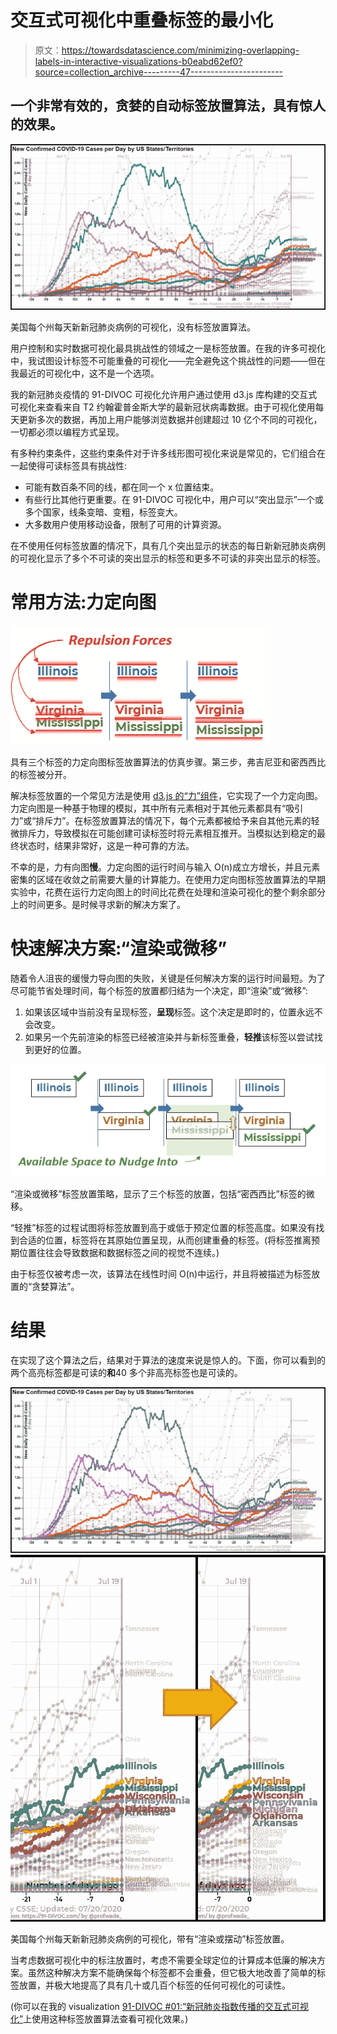 # 交互式可视化中重叠标签的最小化

> 原文：<https://towardsdatascience.com/minimizing-overlapping-labels-in-interactive-visualizations-b0eabd62ef0?source=collection_archive---------47----------------------->

## 一个非常有效的，贪婪的自动标签放置算法，具有惊人的效果。

![](img/cb2390a90866eff22b085fec707bf8df.png)

美国每个州每天新新冠肺炎病例的可视化，没有标签放置算法。

用户控制和实时数据可视化最具挑战性的领域之一是标签放置。在我的许多可视化中，我试图设计标签不可能重叠的可视化——完全避免这个挑战性的问题——但在我最近的可视化中，这不是一个选项。

我的新冠肺炎疫情的 91-DIVOC 可视化允许用户通过使用 d3.js 库构建的交互式可视化来查看来自 T2 约翰霍普金斯大学的最新冠状病毒数据。由于可视化使用每天更新多次的数据，再加上用户能够浏览数据并创建超过 10 亿个不同的可视化，一切都必须以编程方式呈现。

有多种约束条件，这些约束条件对于许多线形图可视化来说是常见的，它们组合在一起使得可读标签具有挑战性:

*   可能有数百条不同的线，都在同一个 x 位置结束。
*   有些行比其他行更重要。在 91-DIVOC 可视化中，用户可以“突出显示”一个或多个国家，线条变暗、变粗，标签变大。
*   大多数用户使用移动设备，限制了可用的计算资源。

在不使用任何标签放置的情况下，具有几个突出显示的状态的每日新新冠肺炎病例的可视化显示了多个不可读的突出显示的标签和更多不可读的非突出显示的标签。

# 常用方法:力定向图

![](img/ad45be2cc06d38e26d13aab6ed32f1b3.png)

具有三个标签的力定向图标签放置算法的仿真步骤。第三步，弗吉尼亚和密西西比的标签被分开。

解决标签放置的一个常见方法是使用 [d3.js 的“力”组件](https://github.com/d3/d3-force)，它实现了一个力定向图。力定向图是一种基于物理的模拟，其中所有元素相对于其他元素都具有“吸引力”或“排斥力”。在标签放置算法的情况下，每个元素都被给予来自其他元素的轻微排斥力，导致模拟在可能创建可读标签时将元素相互推开。当模拟达到稳定的最终状态时，结果非常好，这是一种可靠的方法。

不幸的是，力有向图**慢**。力定向图的运行时间与输入 O(n)成立方增长，并且元素密集的区域在收敛之前需要大量的计算能力。在使用力定向图标签放置算法的早期实验中，花费在运行力定向图上的时间比花费在处理和渲染可视化的整个剩余部分上的时间更多。是时候寻求新的解决方案了。

# 快速解决方案:“渲染或微移”

随着令人沮丧的缓慢力导向图的失败，关键是任何解决方案的运行时间最短。为了尽可能节省处理时间，每个标签的放置都归结为一个决定，即“渲染”或“微移”:

1.  如果该区域中当前没有呈现标签，**呈现**标签。这个决定是即时的，位置永远不会改变。
2.  如果另一个先前渲染的标签已经被渲染并与新标签重叠，**轻推**该标签以尝试找到更好的位置。

![](img/55ac3b9f472bd4cdc5ebb8d8fbbd59d7.png)

“渲染或微移”标签放置策略，显示了三个标签的放置，包括“密西西比”标签的微移。

“轻推”标签的过程试图将标签放置到高于或低于预定位置的标签高度。如果没有找到合适的位置，标签将在其原始位置呈现，从而创建重叠的标签。(将标签推离预期位置往往会导致数据和数据标签之间的视觉不连续。)

由于标签仅被考虑一次，该算法在线性时间 O(n)中运行，并且将被描述为标签放置的“贪婪算法”。

# 结果

在实现了这个算法之后，结果对于算法的速度来说是惊人的。下面，你可以看到的两个高亮标签都是可读的**和**40 多个非高亮标签也是可读的。

![](img/2d773259df8966e911d8fea6aaf40f48.png)![](img/8394ba3c7d6fbe9f59dec5b1b34e313d.png)

美国每个州每天新新冠肺炎病例的可视化，带有“渲染或摆动”标签放置。

当考虑数据可视化中的标注放置时，考虑不需要全球定位的计算成本低廉的解决方案。虽然这种解决方案不能确保每个标签都不会重叠，但它极大地改善了简单的标签放置，并极大地提高了具有几十或几百个标签的任何可视化的可读性。

(你可以在我的 visualization [91-DIVOC #01:“新冠肺炎指数传播的交互式可视化”](https://91-divoc.com/pages/covid-visualization/)上使用这种标签放置算法查看可视化效果。)